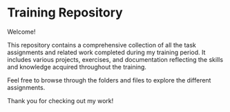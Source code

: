 # Training Repository
Welcome!

This repository contains a comprehensive collection of all the task assignments and related work completed during my training period. It includes various projects, exercises, and documentation reflecting the skills and knowledge acquired throughout the training.

Feel free to browse through the folders and files to explore the different assignments.

Thank you for checking out my work!
